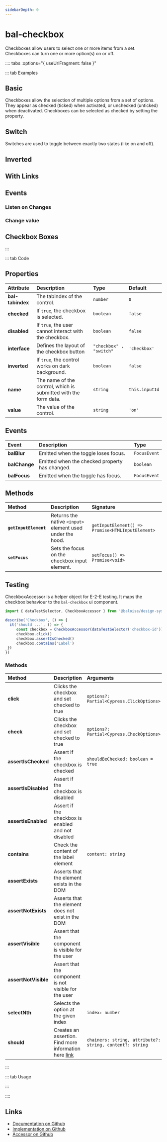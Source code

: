 ```yaml
---
sidebarDepth: 0
---
```


# bal-checkbox <Badge text="Two-way binding"/>


<!-- START: human documentation top -->

Checkboxes allow users to select one or more items from a set. Checkboxes can turn one or more option(s) on or off.

<!-- END: human documentation top -->

:::: tabs :options="{ useUrlFragment: false }"

::: tab Examples

## Basic

Checkboxes allow the selection of multiple options from a set of options. They appear as checked (ticked) when activated, or unchecked (unticked) when deactivated. Checkboxes can be selected as checked by setting the property.

<ClientOnly><docs-demo-bal-checkbox-23></docs-demo-bal-checkbox-23></ClientOnly>


## Switch

Switches are used to toggle between exactly two states (like on and off).

<ClientOnly><docs-demo-bal-checkbox-24></docs-demo-bal-checkbox-24></ClientOnly>


## Inverted

<ClientOnly><docs-demo-bal-checkbox-25></docs-demo-bal-checkbox-25></ClientOnly>


## With Links

<ClientOnly><docs-demo-bal-checkbox-26></docs-demo-bal-checkbox-26></ClientOnly>


## Events

### Listen on Changes

<ClientOnly><docs-demo-bal-checkbox-27></docs-demo-bal-checkbox-27></ClientOnly>


### Change value

<ClientOnly><docs-demo-bal-checkbox-28></docs-demo-bal-checkbox-28></ClientOnly>


## Checkbox Boxes

<ClientOnly><docs-demo-bal-checkbox-29></docs-demo-bal-checkbox-29></ClientOnly>


:::

::: tab Code

## Properties


| Attribute        | Description                                                     | Type                    | Default        |
| :--------------- | :-------------------------------------------------------------- | :---------------------- | :------------- |
| **bal-tabindex** | The tabindex of the control.                                    | `number`                | `0`            |
| **checked**      | If `true`, the checkbox is selected.                            | `boolean`               | `false`        |
| **disabled**     | If `true`, the user cannot interact with the checkbox.          | `boolean`               | `false`        |
| **interface**    | Defines the layout of the checkbox button                       | `"checkbox" , "switch"` | `'checkbox'`   |
| **inverted**     | If `true`, the control works on dark background.                | `boolean`               | `false`        |
| **name**         | The name of the control, which is submitted with the form data. | `string`                | `this.inputId` |
| **value**        | The value of the control.                                       | `string`                | `'on'`         |

## Events


| Event         | Description                                    | Type         |
| :------------ | :--------------------------------------------- | :----------- |
| **balBlur**   | Emitted when the toggle loses focus.           | `FocusEvent` |
| **balChange** | Emitted when the checked property has changed. | `boolean`    |
| **balFocus**  | Emitted when the toggle has focus.             | `FocusEvent` |

## Methods


| Method                | Description                                               | Signature                                        |
| :-------------------- | :-------------------------------------------------------- | :----------------------------------------------- |
| **`getInputElement`** | Returns the native `<input>` element used under the hood. | `getInputElement() => Promise<HTMLInputElement>` |
| **`setFocus`**        | Sets the focus on the checkbox input element.             | `setFocus() => Promise<void>`                    |

## Testing


CheckboxAccessor is a helper object for E-2-E testing.
It maps the checkbox behaviour to the `bal-checkbox` ui component.

```typescript
import { dataTestSelector, CheckboxAccessor } from '@baloise/design-system-components-testing'

describe('Checkbox', () => {
  it('should ...', () => {
     const checkbox = CheckboxAccessor(dataTestSelector('checkbox-id')).get()
     checkbox.click()
     checkbox.assertIsChecked()
     checkbox.contains('Label')
 })
})
```

### Methods

| Method               | Description                                                                                                      | Arguments                                                |
| :------------------- | :--------------------------------------------------------------------------------------------------------------- | :------------------------------------------------------- |
| **click**            | Clicks the checkbox and set checked to true                                                                      | `options?: Partial<Cypress.ClickOptions>`                |
| **check**            | Clicks the checkbox and set checked to true                                                                      | `options?: Partial<Cypress.CheckOptions>`                |
| **assertIsChecked**  | Assert if the checkbox is checked                                                                                | `shouldBeChecked: boolean = true`                        |
| **assertIsDisabled** | Assert if the checkbox is disabled                                                                               |                                                          |
| **assertIsEnabled**  | Assert if the checkbox is enabled and not disabled                                                               |                                                          |
| **contains**         | Check the content of the label element                                                                           | `content: string`                                        |
| **assertExists**     | Asserts that the element exists in the DOM                                                                       |                                                          |
| **assertNotExists**  | Asserts that the element does not exist in the DOM                                                               |                                                          |
| **assertVisible**    | Assert that the component is visible for the user                                                                |                                                          |
| **assertNotVisible** | Assert that the component is not visible for the user                                                            |                                                          |
| **selectNth**        | Selects the option at the given index                                                                            | `index: number`                                          |
| **should**           | Creates an assertion. Find more information here [link](https://docs.cypress.io/api/commands/should.html#Syntax) | `chainers: string, attribute?: string, content?: string` |

:::

::: tab Usage

<!-- START: human documentation usage -->

<!-- END: human documentation usage -->

:::


::::

## Links

* [Documentation on Github](https://github.com/baloise/design-system/blob/master/docs/src/components/components/bal-checkbox.md)
* [Implementation on Github](https://github.com/baloise/design-system/blob/master/packages/components/src/components/bal-checkbox)
* [Accessor on Github](https://github.com/baloise/design-system/blob/master/packages/testing/src/accessors/checkbox.accessor.ts)

<ClientOnly>
  <docs-component-script tag="balCheckbox"></docs-component-script>
</ClientOnly>

